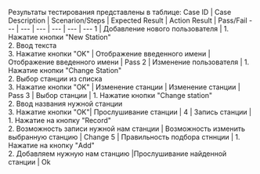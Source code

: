 ﻿Результаты тестирования представлены в таблице:
Case ID | Case Description | Scenarion/Steps | Expected Result | Action Result | Pass/Fail
--- | --- | --- | --- | --- | ---
1 | Добавление нового пользователя | 1. Нажатие кнопки "New  Station" <br> 2. Ввод текста <br> 3. Нажатие кнопки "OK" | Отображение введенного имени | Отображение введенного имени | Pass
2 | Изменение пользователя | 1. Нажатие кнопки "Change Station" <br> 2. Выбор станции из списка <br> 3. Нажатие кнопки "OK" | Изменение станции | Изменение станции | Pass
3 | Выбор станции | 1. Нажатие кнопки "Change station" <br> 2. Ввод названия нужной станции <br> 3. Нажатие кнопки "OK"| Прослушивание станции | 
4 | Запись станции | 1. Нажатие на кнопку "Record" <br> 2. Возможность записи нужной нам станции |  Возможность изменить выбранную станцию  | Change
5 | Правильность подбора стннции | 1. Нажатие на кнопку "Add" <br> 2. Добавляем нужную нам станцию |Прослушивание найденной станции | Ok
